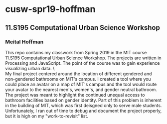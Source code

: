 # cusw-spr19-hoffman
## 11.S195 Computational Urban Science Workshop
### Meital Hoffman

This repo contains my classwork from Spring 2019 in the MIT course 11.S195 Computational Urban Science Workshop. 
The projects are written in Processing and JavaScript.
The point of the course was to gain experience visualizing urban data. \ \
My final project centered around the location of different gendered and non-gendered bathrooms on MIT's campus. I created a tool where you could place an avatar on a map of MIT's campus and the tool would route your avatar to the nearest men's, women's, and gender neutral bathroom. The project was meant to highlight the continued unequal access to bathroom facilities based on gender identity. Part of this problem is inherent in the building of MIT, which was first deisgned only to serve male students. Unfortunately, I ran out of time to debug and document the project properly, but it is high on my "work-to-revisit" list.
